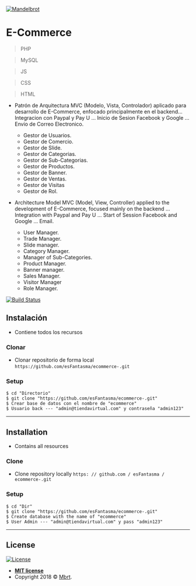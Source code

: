 <a href="http://fantasma.io"><img src="https://mandelbrot.mx/img/brand/top_logo.png" title="Mandelbrot" alt="Mandelbrot"></a>

<!-- [![FVCproductions](https://avatars1.githubusercontent.com/u/4284691?v=3&s=200)](http://fvcproductions.com) -->


# E-Commerce

> PHP

> MySQL

> JS

> CSS

> HTML

- Patrón de Arquitectura MVC (Modelo, Vista, Controlador) aplicado para desarrollo de E-Commerce, enfocado principalmente en el backend... Integracion con Paypal y Pay U ... Inicio de Sesion Facebook y Google ... Envio de Correo Electronico.
	
	- Gestor de Usuarios.
	- Gestor de Comercio.
	- Gestor de Slide.
	- Gestor de Categorias.
	- Gestor de Sub-Categorias.
	- Gestor de Productos.
	- Gestor de Banner.
	- Gestor de Ventas.
	- Gestor de Visitas
	- Gestor de Rol.

- Architecture Model MVC (Model, View, Controller) applied to the development of E-Commerce, focused mainly on the backend ... Integration with Paypal and Pay U ... Start of Session Facebook and Google ... Email.

	- User Manager.
	- Trade Manager.
	- Slide manager.
	- Category Manager.
	- Manager of Sub-Categories.
	- Product Manager.
	- Banner manager.
	- Sales Manager.
	- Visitor Manager
	- Role Manager.

[![Build Status](http://img.shields.io/travis/badges/badgerbadgerbadger.svg?style=flat-square)](https://travis-ci.org/badges/badgerbadgerbadger)

## Instalación

- Contiene todos los recursos

### Clonar

- Clonar repositorio de forma local `https://github.com/esFantasma/ecommerce-.git`

### Setup


```shell
$ cd "Directorio"
$ git clone "https://github.com/esFantasma/ecommerce-.git"
$ Crear base de datos con el nombre de "ecommerce"
$ Usuario back --- "admin@tiendavirtual.com" y contraseña "admin123"
```

---


## Installation

- Contains all resources

### Clone

- Clone repository locally `https: // github.com / esFantasma / ecommerce-.git`

### Setup


```shell
$ cd "Dir"
$ git clone "https://github.com/esFantasma/ecommerce-.git"
$ Create database with the name of "ecommerce"
$ User Admin --- "admin@tiendavirtual.com" y pass "admin123"
```

---

## License

[![License](http://img.shields.io/:license-mit-blue.svg?style=flat-square)](http://badges.mit-license.org)

- **[MIT license](http://opensource.org/licenses/mit-license.php)**
- Copyright 2018 © <a href="http://mandelbrot.mx" target="_blank">Mbrt</a>.
